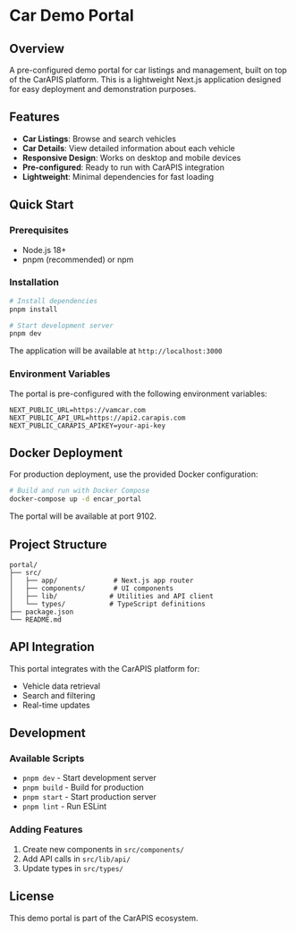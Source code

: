 # Car Demo Portal

## Overview

A pre-configured demo portal for car listings and management, built on top of the CarAPIS platform. This is a lightweight Next.js application designed for easy deployment and demonstration purposes.

## Features

- **Car Listings**: Browse and search vehicles
- **Car Details**: View detailed information about each vehicle
- **Responsive Design**: Works on desktop and mobile devices
- **Pre-configured**: Ready to run with CarAPIS integration
- **Lightweight**: Minimal dependencies for fast loading

## Quick Start

### Prerequisites

- Node.js 18+
- pnpm (recommended) or npm

### Installation

```bash
# Install dependencies
pnpm install

# Start development server
pnpm dev
```

The application will be available at `http://localhost:3000`

### Environment Variables

The portal is pre-configured with the following environment variables:

```env
NEXT_PUBLIC_URL=https://vamcar.com
NEXT_PUBLIC_API_URL=https://api2.carapis.com
NEXT_PUBLIC_CARAPIS_APIKEY=your-api-key
```

## Docker Deployment

For production deployment, use the provided Docker configuration:

```bash
# Build and run with Docker Compose
docker-compose up -d encar_portal
```

The portal will be available at port 9102.

## Project Structure

```
portal/
├── src/
│   ├── app/              # Next.js app router
│   ├── components/       # UI components
│   ├── lib/             # Utilities and API client
│   └── types/           # TypeScript definitions
├── package.json
└── README.md
```

## API Integration

This portal integrates with the CarAPIS platform for:

- Vehicle data retrieval
- Search and filtering
- Real-time updates

## Development

### Available Scripts

- `pnpm dev` - Start development server
- `pnpm build` - Build for production
- `pnpm start` - Start production server
- `pnpm lint` - Run ESLint

### Adding Features

1. Create new components in `src/components/`
2. Add API calls in `src/lib/api/`
3. Update types in `src/types/`

## License

This demo portal is part of the CarAPIS ecosystem.
